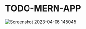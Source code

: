 # TODO-MERN-APP

![Screenshot 2023-04-06 145045](https://user-images.githubusercontent.com/123246875/230400591-2d89fdfd-3bbc-415e-9508-23703f264d21.png)
